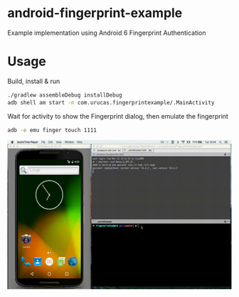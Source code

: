 # android-fingerprint-example
Example implementation using Android 6 Fingerprint Authentication

# Usage
Build, install & run
```bash
./gradlew assembleDebug installDebug
adb shell am start -n com.urucas.fingerprintexample/.MainActivity
```
Wait for activity to show the Fingerprint dialog, then emulate the fingerprint
```bash
adb -e emu finger touch 1111
```

<img src="https://raw.githubusercontent.com/Urucas/android-fingerprint-example/master/screen.gif" />
